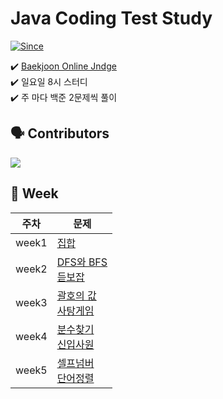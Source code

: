 # Java Coding Test Study

[![Since](https://img.shields.io/badge/since-2022.04.10-333333.svg?style=flat-square)](https://github.com/Java-Coding-Test-Study)

✔️ [Baekjoon Online Jndge](https://www.acmicpc.net/)  
✔️ 일요일 8시 스터디  
✔️ 주 마다 백준 2문제씩 풀이  


## 🗣 Contributors

<a href="https://github.com/Java-Coding-Test-Study/Algorithm/graphs/contributors">
  <img src="https://contrib.rocks/image?repo=Java-Coding-Test-Study/Algorithm" />
</a>

## 📝 Week

| 주차 | 문제 |
| --- | --- |
| week1 | [집합](https://www.acmicpc.net/problem/11723) |
| week2 | [DFS와 BFS](https://www.acmicpc.net/problem/1260) <br>  [듣보잡](https://www.acmicpc.net/problem/1764) |
| week3 | [괄호의 값](https://www.acmicpc.net/problem/2504) <br>  [사탕게임](https://www.acmicpc.net/problem/3085) |
| week4 | [분수찾기](https://www.acmicpc.net/problem/1193) <br>  [신입사원](https://www.acmicpc.net/problem/1946) |
| week5 | [셀프넘버](https://www.acmicpc.net/problem/4673) <br>  [단어정렬](https://www.acmicpc.net/problem/1181) |




